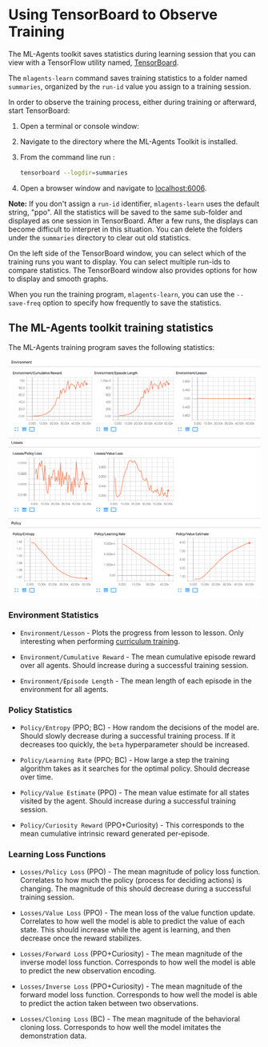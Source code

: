 # Using TensorBoard to Observe Training

The ML-Agents toolkit saves statistics during learning session that you can view
with a TensorFlow utility named,
[TensorBoard](https://www.tensorflow.org/programmers_guide/summaries_and_tensorboard).

The `mlagents-learn` command saves training statistics to a folder named
`summaries`, organized by the `run-id` value you assign to a training session.

In order to observe the training process, either during training or afterward,
start TensorBoard:

1. Open a terminal or console window:
2. Navigate to the directory where the ML-Agents Toolkit is installed.
3. From the command line run :

      ```sh
      tensorboard --logdir=summaries
      ```

4. Open a browser window and navigate to [localhost:6006](http://localhost:6006).

**Note:** If you don't assign a `run-id` identifier, `mlagents-learn` uses the
default string, "ppo". All the statistics will be saved to the same sub-folder
and displayed as one session in TensorBoard. After a few runs, the displays can
become difficult to interpret in this situation. You can delete the folders
under the `summaries` directory to clear out old statistics.

On the left side of the TensorBoard window, you can select which of the training
runs you want to display. You can select multiple run-ids to compare statistics.
The TensorBoard window also provides options for how to display and smooth
graphs.

When you run the training program, `mlagents-learn`, you can use the
`--save-freq` option to specify how frequently to save the statistics.

## The ML-Agents toolkit training statistics

The ML-Agents training program saves the following statistics:

![Example TensorBoard Run](images/mlagents-TensorBoard.png)

### Environment Statistics

* `Environment/Lesson` - Plots the progress from lesson to lesson. Only interesting when
  performing [curriculum training](Training-Curriculum-Learning.md).

* `Environment/Cumulative Reward` - The mean cumulative episode reward over all agents. Should
  increase during a successful training session.
  
* `Environment/Episode Length` - The mean length of each episode in the environment for all agents.

### Policy Statistics

* `Policy/Entropy` (PPO; BC) - How random the decisions of the model are. Should slowly decrease
  during a successful training process. If it decreases too quickly, the `beta`
  hyperparameter should be increased.

* `Policy/Learning Rate` (PPO; BC) - How large a step the training algorithm takes as it searches
  for the optimal policy. Should decrease over time.
  
* `Policy/Value Estimate` (PPO) - The mean value estimate for all states visited by the agent. Should increase during a successful training session.

* `Policy/Curiosity Reward` (PPO+Curiosity) - This corresponds to the mean cumulative intrinsic reward generated per-episode.

### Learning Loss Functions

* `Losses/Policy Loss` (PPO) - The mean magnitude of policy loss function. Correlates to how
  much the policy (process for deciding actions) is changing. The magnitude of
  this should decrease during a successful training session.

* `Losses/Value Loss` (PPO) - The mean loss of the value function update. Correlates to how
  well the model is able to predict the value of each state. This should
  increase while the agent is learning, and then decrease once the reward
  stabilizes.

* `Losses/Forward Loss` (PPO+Curiosity) - The mean magnitude of the inverse model
  loss function. Corresponds to how well the model is able to predict the new
  observation encoding.

* `Losses/Inverse Loss` (PPO+Curiosity) - The mean magnitude of the forward model
  loss function. Corresponds to how well the model is able to predict the action
  taken between two observations.
  
* `Losses/Cloning Loss` (BC) - The mean magnitude of the behavioral cloning loss. Corresponds to how well the model imitates the demonstration data.
